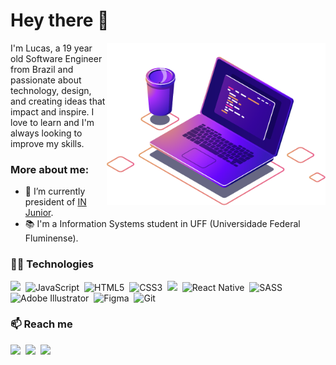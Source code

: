 # Hey there 👋

<img align="right" src="https://github.com/casteluc/casteluc/blob/main/assets/computer-illustration.png" width="350"/>

I'm Lucas, a 19 year old Software Engineer from Brazil and passionate about technology, design, and creating ideas that impact and inspire. I love to learn and I'm always 
looking to improve my skills.

### More about me:
- 🐺 I’m currently president of [IN Junior](https://injunior.com.br/).
- 📚 I'm a Information Systems student in UFF (Universidade Federal Fluminense).

### 👨‍💻 Technologies 
<p>
<img src="https://img.shields.io/badge/react%20-%23323330.svg?&style=for-the-badge&logo=react&logoColor=%2300FFCC" />&nbsp;
<img alt="JavaScript" src="https://img.shields.io/badge/javascript%20-%23323330.svg?&style=for-the-badge&logo=javascript&logoColor=%2300FFCC"/>&nbsp;
<img alt="HTML5" src="https://img.shields.io/badge/html5%20-%23323330.svg?&style=for-the-badge&logo=html5&logoColor=%2300FFCC"/>&nbsp;
<img alt="CSS3" src="https://img.shields.io/badge/css3%20-%23323330.svg?&style=for-the-badge&logo=css3&logoColor=%2300FFCC"/>&nbsp;
<img src="https://img.shields.io/badge/node.js%20-%23323330.svg?&style=for-the-badge&logo=node.js&logoColor=%2300FFCC" />&nbsp;
<img alt="React Native" src="https://img.shields.io/badge/react_native%20-%23323330.svg?&style=for-the-badge&logo=react&logoColor=%2300FFCC"/>&nbsp;
<img alt="SASS" src="https://img.shields.io/badge/SASS%20-%23323330.svg?&style=for-the-badge&logo=SASS&logoColor=%2300FFCC"/>&nbsp;
<img alt="Adobe Illustrator" src="https://img.shields.io/badge/adobe%20illustrator%20-%23323330.svg?&style=for-the-badge&logo=adobe%20illustrator&logoColor=%2300FFCC"/>&nbsp;
<img alt="Figma" src="https://img.shields.io/badge/figma%20-%23323330.svg?&style=for-the-badge&logo=figma&logoColor=%2300FFCC"/>&nbsp;
<img alt="Git" src="https://img.shields.io/badge/git%20-%23323330.svg?&style=for-the-badge&logo=git&logoColor=%2300FFCC"/>&nbsp;
</p>

### 📫 Reach me 
<p>
  <a target="_blank"href="https://www.linkedin.com/in/casteluc"><img src="https://img.shields.io/badge/linkedin-%230077B5.svg?&style=for-the-badge&logo=linkedin&logoColor=white" /></a>&nbsp;
  <a target="_blank"href="https://www.instagram.com/casteluc/"><img src="https://img.shields.io/badge/instagram%20-%23E4405F.svg?&style=for-the-badge&logo=Instagram&logoColor=white" /></a>&nbsp;
  <a href="mailto:casteluc.dev@gmail.com"><img src="https://img.shields.io/badge/gmail-%23D14836.svg?&style=for-the-badge&logo=gmail&logoColor=white" /></a>&nbsp;
</p>


<!-- <img alt="Top Langs" align="center" src="https://github-readme-stats.vercel.app/api?username=casteluc&theme=gotham&hide=issues"/>&nbsp; --!>
